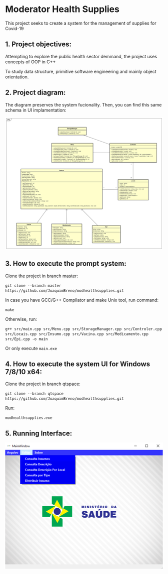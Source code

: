# Moderator Health Supplies 
This project seeks to create a system for the management of supplies for Covid-19

## 1. Project objectives:

Attempting to explore the public health sector demmand, the project uses concepts of OOP in C++

To study data structure, primitive software engineering and mainly object orientation.

## 2. Project diagram:

The diagram preserves the system fucionality. Then, you can find this same schema in UI implamentation:

![image](Diagrama_Projeto.jpg)

## 3. How to execute the prompt system:

Clone the project in branch master:

```
git clone --branch master https://github.com/JoaquimBreno/modhealthsupplies.git
```

In case you have GCC/G++ Compilator and make Unix tool, run command:

```
make
```
Otherwise, run:

```
g++ src/main.cpp src/Menu.cpp src/StorageManager.cpp src/Controler.cpp src/Locais.cpp src/Insumo.cpp src/Vacina.cpp src/Medicamento.cpp src/Epi.cpp -o main
```

Or only execute `main.exe`

## 4. How to execute the system UI for Windows 7/8/10 x64:

Clone the project in branch qtspace:

```
git clone --branch qtspace https://github.com/JoaquimBreno/modhealthsupplies.git
```

Run:

```
modhealthsupplies.exe
```

## 5. Running Interface:

![image](images/Desktop2.png)
